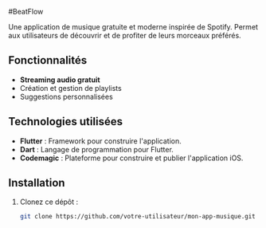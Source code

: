 #BeatFlow

Une application de musique gratuite et moderne inspirée de Spotify. Permet aux utilisateurs de découvrir et de profiter de leurs morceaux préférés.

## Fonctionnalités
- **Streaming audio gratuit**
- Création et gestion de playlists
- Suggestions personnalisées

## Technologies utilisées
- **Flutter** : Framework pour construire l'application.
- **Dart** : Langage de programmation pour Flutter.
- **Codemagic** : Plateforme pour construire et publier l'application iOS.

## Installation
1. Clonez ce dépôt :
   ```bash
   git clone https://github.com/votre-utilisateur/mon-app-musique.git
